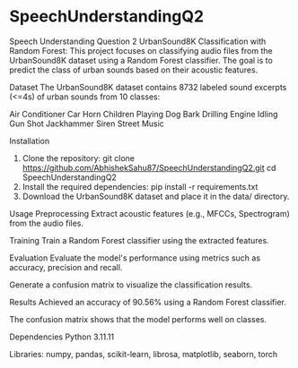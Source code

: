 # SpeechUnderstandingQ2
Speech Understanding Question 2
UrbanSound8K Classification with Random Forest:
This project focuses on classifying audio files from the UrbanSound8K dataset using a Random Forest classifier. The goal is to predict the class of urban sounds based on their acoustic features.

Dataset
The UrbanSound8K dataset contains 8732 labeled sound excerpts (<=4s) of urban sounds from 10 classes:

Air Conditioner
Car Horn
Children Playing
Dog Bark
Drilling
Engine Idling
Gun Shot
Jackhammer
Siren
Street Music

Installation
1. Clone the repository:
	git clone https://github.com/AbhishekSahu87/SpeechUnderstandingQ2.git
	cd SpeechUnderstandingQ2
2. Install the required dependencies:
	pip install -r requirements.txt
3. Download the UrbanSound8K dataset and place it in the data/ directory.

Usage
Preprocessing
Extract acoustic features (e.g., MFCCs, Spectrogram) from the audio files.

Training
Train a Random Forest classifier using the extracted features.

Evaluation
Evaluate the model's performance using metrics such as accuracy, precision and recall.

Generate a confusion matrix to visualize the classification results.

Results
Achieved an accuracy of 90.56% using a Random Forest classifier.

The confusion matrix shows that the model performs well on classes.

Dependencies
Python 3.11.11

Libraries: numpy, pandas, scikit-learn, librosa, matplotlib, seaborn, torch

